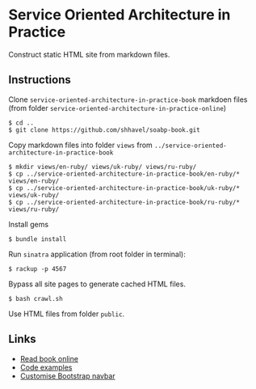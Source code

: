 # Service Oriented Architecture in Practice

Construct static HTML site from markdown files.

## Instructions

Clone `service-oriented-architecture-in-practice-book` markdoen files (from folder `service-oriented-architecture-in-practice-online`)

    $ cd ..
    $ git clone https://github.com/shhavel/soabp-book.git

Copy markdown files into folder `views` from `../service-oriented-architecture-in-practice-book`

    $ mkdir views/en-ruby/ views/uk-ruby/ views/ru-ruby/
    $ cp ../service-oriented-architecture-in-practice-book/en-ruby/* views/en-ruby/
    $ cp ../service-oriented-architecture-in-practice-book/uk-ruby/* views/uk-ruby/
    $ cp ../service-oriented-architecture-in-practice-book/ru-ruby/* views/ru-ruby/

Install gems

    $ bundle install

Run `sinatra` application (from root folder in terminal):

    $ rackup -p 4567

Bypass all site pages to generate cached HTML files.

    $ bash crawl.sh

Use HTML files from folder `public`.

## Links

- [Read book online](http://ukrmap.su/en-ruby/index.html)
- [Code examples](https://github.com/shhavel/service-oriented-architecture-in-practice-examples)
- [Customise Bootstrap navbar](http://work.smarchal.com/twbscolor/css/e74c3cc0392becf0f1ffbbbc0)
